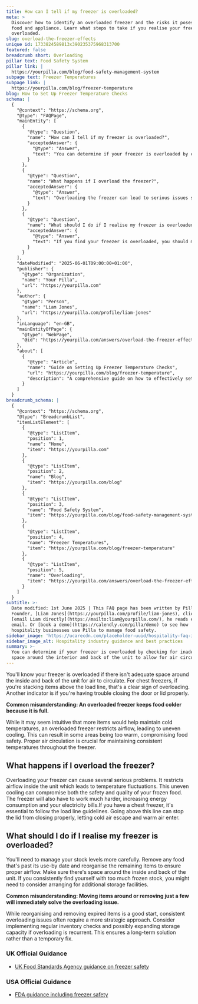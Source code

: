 ```yaml
---
title: How can I tell if my freezer is overloaded?
meta: >
  Discover how to identify an overloaded freezer and the risks it poses to your
  food and appliance. Learn what steps to take if you realise your freezer is
  overloaded.
slug: overload-the-freezer-effects
unique id: 1733824589813x390235375968313700
featured: false
breadcrumb short: Overloading
pillar text: Food Safety System
pillar link: |
  https://yourpilla.com/blog/food-safety-management-system
subpage text: Freezer Temperatures
subpage link: |
  https://yourpilla.com/blog/freezer-temperature
blog: How to Set Up Freezer Temperature Checks
schema: |
  {
    "@context": "https://schema.org",
    "@type": "FAQPage",
    "mainEntity": [
      {
        "@type": "Question",
        "name": "How can I tell if my freezer is overloaded?",
        "acceptedAnswer": {
          "@type": "Answer",
          "text": "You can determine if your freezer is overloaded by checking for inadequate space around the interior and back of the unit to allow for air circulation. In chest freezers, overloading is indicated by items stacked above the load line or difficulty in properly closing the door or lid. Proper air circulation is essential for maintaining consistent temperatures and ensuring food safety."
        }
      },
      {
        "@type": "Question",
        "name": "What happens if I overload the freezer?",
        "acceptedAnswer": {
          "@type": "Answer",
          "text": "Overloading the freezer can lead to serious issues such as restricted airflow, which causes temperature fluctuations and uneven cooling. This not only compromises the safety and quality of your frozen food but also increases energy consumption and electricity costs. For chest freezers, exceeding the load line guidelines can prevent the lid from closing correctly, allowing cold air to escape and warm air to enter."
        }
      },
      {
        "@type": "Question",
        "name": "What should I do if I realise my freezer is overloaded?",
        "acceptedAnswer": {
          "@type": "Answer",
          "text": "If you find your freezer is overloaded, you should manage your stock levels by removing any food past its use-by date and reorganising to ensure proper airflow. Consistent overloading may require arranging additional storage facilities or implementing regular inventory checks to provide a long-term solution and prevent future overloading."
        }
      }
    ],
    "dateModified": "2025-06-01T09:00:00+01:00",
    "publisher": {
      "@type": "Organization",
      "name": "Your Pilla",
      "url": "https://yourpilla.com"
    },
    "author": {
      "@type": "Person",
      "name": "Liam Jones",
      "url": "https://yourpilla.com/profile/liam-jones"
    },
    "inLanguage": "en-GB",
    "mainEntityOfPage": {
      "@type": "WebPage",
      "@id": "https://yourpilla.com/answers/overload-the-freezer-effects"
    },
    "about": [
      {
        "@type": "Article",
        "name": "Guide on Setting Up Freezer Temperature Checks",
        "url": "https://yourpilla.com/blog/freezer-temperature",
        "description": "A comprehensive guide on how to effectively set up freezer temperature monitoring to ensure food safety."
      }
    ]
  }
breadcrumb_schema: |
  {
    "@context": "https://schema.org",
    "@type": "BreadcrumbList",
    "itemListElement": [
      {
        "@type": "ListItem",
        "position": 1,
        "name": "Home",
        "item": "https://yourpilla.com"
      },
      {
        "@type": "ListItem",
        "position": 2,
        "name": "Blog",
        "item": "https://yourpilla.com/blog"
      },
      {
        "@type": "ListItem",
        "position": 3,
        "name": "Food Safety System",
        "item": "https://yourpilla.com/blog/food-safety-management-system"
      },
      {
        "@type": "ListItem",
        "position": 4,
        "name": "Freezer Temperatures",
        "item": "https://yourpilla.com/blog/freezer-temperature"
      },
      {
        "@type": "ListItem",
        "position": 5,
        "name": "Overloading",
        "item": "https://yourpilla.com/answers/overload-the-freezer-effects"
      }
    ]
  }
subtitle: >-
  Date modified: 1st June 2025 | This FAQ page has been written by Pilla
  Founder, [Liam Jones](https://yourpilla.com/profile/liam-jones), click to
  [email Liam directly](https://mailto:liam@yourpilla.com/), he reads every
  email. Or [book a demo](https://calendly.com/pilla/demo) to see how
  hospitality businesses use Pilla to manage food safety.
sidebar_image: 'https://ucarecdn.com/placeholder-uuid/hospitality-faq-image.jpg'
sidebar_image_alt: Hospitality industry guidance and best practices
summary: >-
  You can determine if your freezer is overloaded by checking for inadequate
  space around the interior and back of the unit to allow for air circulation.
---
```

You'll know your freezer is overloaded if there isn't adequate space around the inside and back of the unit for air to circulate. For chest freezers, if you're stacking items above the load line, that's a clear sign of overloading. Another indicator is if you're having trouble closing the door or lid properly.

**Common misunderstanding: An overloaded freezer keeps food colder because it is full.**

While it may seem intuitive that more items would help maintain cold temperatures, an overloaded freezer restricts airflow, leading to uneven cooling. This can result in some areas being too warm, compromising food safety. Proper air circulation is crucial for maintaining consistent temperatures throughout the freezer.

## What happens if I overload the freezer?

Overloading your freezer can cause several serious problems. It restricts airflow inside the unit which leads to temperature fluctuations. This uneven cooling can compromise both the safety and quality of your frozen food. The freezer will also have to work much harder, increasing energy consumption and your electricity bills.If you have a chest freezer, it's essential to follow the load line guidelines. Going above this line can stop the lid from closing properly, letting cold air escape and warm air enter.

## What should I do if I realise my freezer is overloaded?

You'll need to manage your stock levels more carefully. Remove any food that's past its use-by date and reorganise the remaining items to ensure proper airflow. Make sure there's space around the inside and back of the unit. If you consistently find yourself with too much frozen stock, you might need to consider arranging for additional storage facilities.

**Common misunderstanding: Moving items around or removing just a few will immediately solve the overloading issue.**

While reorganising and removing expired items is a good start, consistent overloading issues often require a more strategic approach. Consider implementing regular inventory checks and possibly expanding storage capacity if overloading is recurrent. This ensures a long-term solution rather than a temporary fix.

### UK Official Guidance

-   [UK Food Standards Agency guidance on freezer safety](https://www.food.gov.uk/safety-hygiene/how-to-chill-freeze-and-defrost-food-safely)

### USA Official Guidance

-   [FDA guidance including freezer safety](https://www.fda.gov/consumers/consumer-updates/are-you-storing-food-safely)
